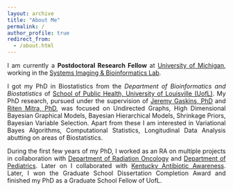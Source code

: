 ```yaml
---
layout: archive
title: "About Me"
permalink: /
author_profile: true
redirect_from: 
  - /about.html
---
```


<span style="text-align: justify"> 

I am currently a **Postdoctoral Research Fellow**  at <span style = "color:blue">[University of Michigan](https://umich.edu/)</span>, working in the <span style ="color:blue">[Systems Imaging & Bioinformatics Lab](https://sibl.lab.medicine.umich.edu/)</span>. 
 
I got my PhD in Biostatistics from the _Department of Bioinformatics and Biostatistics_ of <span style = "color:blue">[School of Public Health, University of Louisville (UofL)](https://louisville.edu/sphis)</span>. My PhD research, pursued under the supervision of <span style ="color:blue">[Jeremy Gaskins, PhD](https://louisville.edu/sphis/directory/jeremy-gaskins-phd)</span> and <span style ="color:blue">[Riten Mitra, PhD](https://louisville.edu/sphis/directory/riten-mitra)</span>, was focused on Undirected Graphs, High Dimensional Bayesian Graphical Models, Bayesian Hierarchical Models, Shrinkage Priors, Bayesian Variable Selection. Apart from these I am interested in Variational Bayes Algorithms, Computational Statistics, Longitudinal Data Analysis abutting on areas of Biostatistics.
  
During the first few years of my PhD, I worked as an RA on multiple projects in collaboration with <span style ="color:blue">[Department of Radiation Oncology](https://louisville.edu/medicine/departments/radiationoncology)</span> and  <span style ="color:blue">[Department of Pediatrics](https://louisville.edu/medicine/departments/pediatrics)</span>. Later on I collaborated with <span style ="color:blue">[Kentucky Antibiotic Awareness](https://louisville.edu/medicine/departments/pediatrics/research/cahrds/KYAbxAwareness)</span>. Later, I won the Graduate School Dissertation Completion Award and finished my PhD as a Graduate School Fellow of UofL.
